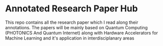 # Annotated Research Paper Hub


This repo contains all the research paper which I read along their annotations. The papers will be mainly based on Quantum Computing (PHOTONICS And Quantum Internet) along with Hardware Accelerators for Machine Learning and it's application in interdisciplanary areas
